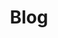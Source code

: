 ---
layout: home

title: Blog

hero:
  name: Blog
  text: 基于vitepress搭建的个人博客站
  tagline: Simple, powerful, and performant. Meet the modern SSG framework you've always wanted.
  actions:
    - theme: brand
      text: 博客预览
      link: /guide/getting-started
    - theme: alt
      text: 源码地址
      link: https://github.com/zhou-tao/blog

features:
  - title: 学习记录
    details: 记录自己工作与学习中遇到的问题或者经历过的有意义的事情。以加深印象，方便回顾。
  - title: 知识分享
    details: 将自己的知识分享给其他人，站在不同的思维上理解同一件事会获得不同的灵感。
  - title: 持之以恒
    details: 不积跬步无以至千里，不积小流无以成江海。任何事情不能持之以恒将无任何意义。
---